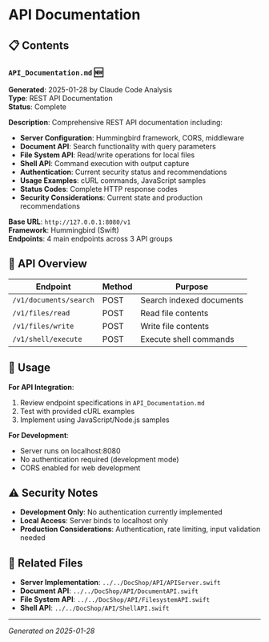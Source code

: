 # API Documentation

## 📋 Contents

### `API_Documentation.md` 🆕
**Generated**: 2025-01-28 by Claude Code Analysis  
**Type**: REST API Documentation  
**Status**: Complete  

**Description**: Comprehensive REST API documentation including:
- **Server Configuration**: Hummingbird framework, CORS, middleware
- **Document API**: Search functionality with query parameters
- **File System API**: Read/write operations for local files
- **Shell API**: Command execution with output capture
- **Authentication**: Current security status and recommendations
- **Usage Examples**: cURL commands, JavaScript samples
- **Status Codes**: Complete HTTP response codes
- **Security Considerations**: Current state and production recommendations

**Base URL**: `http://127.0.0.1:8080/v1`  
**Framework**: Hummingbird (Swift)  
**Endpoints**: 4 main endpoints across 3 API groups

## 🔧 API Overview

| Endpoint | Method | Purpose |
|----------|--------|---------|
| `/v1/documents/search` | POST | Search indexed documents |
| `/v1/files/read` | POST | Read file contents |
| `/v1/files/write` | POST | Write file contents |
| `/v1/shell/execute` | POST | Execute shell commands |

## 🎯 Usage

**For API Integration**:
1. Review endpoint specifications in `API_Documentation.md`
2. Test with provided cURL examples
3. Implement using JavaScript/Node.js samples

**For Development**:
- Server runs on localhost:8080
- No authentication required (development mode)
- CORS enabled for web development

## ⚠️ Security Notes

- **Development Only**: No authentication currently implemented
- **Local Access**: Server binds to localhost only
- **Production Considerations**: Authentication, rate limiting, input validation needed

## 🔗 Related Files

- **Server Implementation**: `../../DocShop/API/APIServer.swift`
- **Document API**: `../../DocShop/API/DocumentAPI.swift`
- **File System API**: `../../DocShop/API/FilesystemAPI.swift`
- **Shell API**: `../../DocShop/API/ShellAPI.swift`

---

*Generated on 2025-01-28*